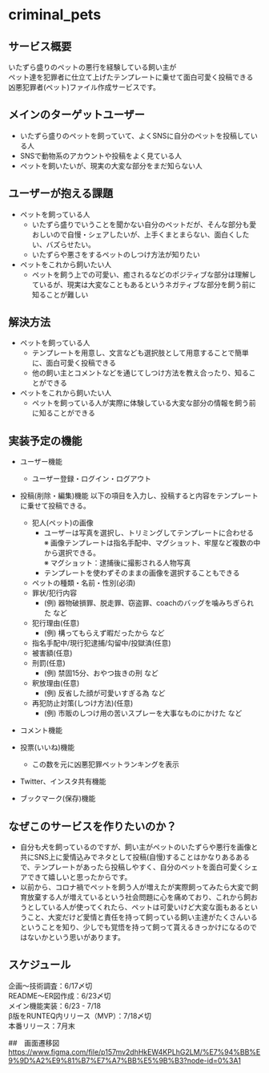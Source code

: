 # criminal_pets

## サービス概要
いたずら盛りのペットの悪行を経験している飼い主が  
ペット達を犯罪者に仕立て上げたテンプレートに乗せて面白可愛く投稿できる  
凶悪犯罪者(ペット)ファイル作成サービスです。  

## メインのターゲットユーザー
- いたずら盛りのペットを飼っていて、よくSNSに自分のペットを投稿している人
- SNSで動物系のアカウントや投稿をよく見ている人
- ペットを飼いたいが、現実の大変な部分をまだ知らない人

## ユーザーが抱える課題
- ペットを飼っている人
  - いたずら盛りでいうことを聞かない自分のペットだが、そんな部分も愛おしいので自慢・シェアしたいが、上手くまとまらない、面白くしたい、バズらせたい。
  - いたずらや悪さをするペットのしつけ方法が知りたい  
- ペットをこれから飼いたい人
  - ペットを飼う上での可愛い、癒されるなどのポジティブな部分は理解しているが、現実は大変なこともあるというネガティブな部分を飼う前に知ることが難しい

## 解決方法
- ペットを飼っている人
  - テンプレートを用意し、文言なども選択肢として用意することで簡単に、面白可愛く投稿できる
  - 他の飼い主とコメントなどを通じてしつけ方法を教え合ったり、知ることができる
- ペットをこれから飼いたい人
  - ペットを飼っている人が実際に体験している大変な部分の情報を飼う前に知ることができる

## 実装予定の機能
- ユーザー機能
  - ユーザー登録・ログイン・ログアウト
  
- 投稿(削除・編集)機能
以下の項目を入力し、投稿すると内容をテンプレートに乗せて投稿できる。  
  - 犯人(ペット)の画像
    - ユーザーは写真を選択し、トリミングしてテンプレートに合わせる  
      ※ 画像テンプレートは指名手配中、マグショット、牢屋など複数の中から選択できる。  
      ※ マグショット：逮捕後に撮影される人物写真  
    - テンプレートを使わずそのままの画像を選択することもできる
  - ペットの種類・名前・性別(必須)
  - 罪状/犯行内容
    - (例) 器物破損罪、脱走罪、窃盗罪、coachのバッグを噛みちぎられた など
  - 犯行理由(任意)
    - (例) 構ってもらえず暇だったから など
  - 指名手配中/現行犯逮捕/勾留中/投獄済(任意)
  - 被害額(任意)
  - 刑罰(任意)
    - (例) 禁固15分、おやつ抜きの刑 など
  - 釈放理由(任意)
    - (例) 反省した顔が可愛いすぎる為 など
  - 再犯防止対策(しつけ方法)(任意)
    - (例) 市販のしつけ用の苦いスプレーを大事なものにかけた など
  
- コメント機能
- 投票(いいね)機能
  - この数を元に凶悪犯罪ペットランキングを表示
- Twitter、インスタ共有機能
- ブックマーク(保存)機能

## なぜこのサービスを作りたいのか？
- 自分も犬を飼っているのですが、飼い主がペットのいたずらや悪行を画像と共にSNS上に愛情込みでネタとして投稿(自慢)することはかなりあるあるで、テンプレートがあったら投稿しやすく、自分のペットを面白可愛くシェアできて嬉しいと思ったからです。
- 以前から、コロナ禍でペットを飼う人が増えたが実際飼ってみたら大変で飼育放棄する人が増えているという社会問題に心を痛めており、これから飼おうとしている人が使ってくれたら、ペットは可愛いけど大変な面もあるということ、大変だけど愛情と責任を持って飼っている飼い主達がたくさんいるということを知り、少しでも覚悟を持って飼って貰えるきっかけになるのではないかという思いがあります。

## スケジュール
企画〜技術調査：6/17〆切  
README〜ER図作成：6/23〆切  
メイン機能実装：6/23 - 7/18  
β版をRUNTEQ内リリース（MVP）：7/18〆切  
本番リリース：7月末  

##　画面遷移図
https://www.figma.com/file/p157mv2dhHkEW4KPLhG2LM/%E7%94%BB%E9%9D%A2%E9%81%B7%E7%A7%BB%E5%9B%B3?node-id=0%3A1
